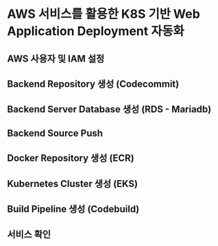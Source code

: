 # AWS 서비스를 활용한 K8S 기반 Web Application Deployment 자동화

## AWS 사용자 및 IAM 설정

## Backend Repository 생성 (Codecommit)

## Backend Server Database 생성 (RDS - Mariadb)

## Backend Source Push

## Docker Repository 생성 (ECR)

## Kubernetes Cluster 생성 (EKS)

## Build Pipeline 생성 (Codebuild)

## 서비스 확인